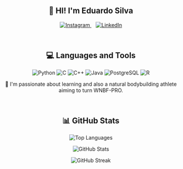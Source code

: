 <h2 align="center">👋 HI! I'm Eduardo Silva</h2>

<p align="center">
  <a href="https://instagram.com/eduardo.silva.25">
    <img src="https://img.shields.io/badge/Instagram-E4405F?style=for-the-badge&logo=instagram&logoColor=white" alt="Instagram">
  </a>&nbsp;&nbsp;
  <a href="https://www.linkedin.com/in/eduardo-silva-334b01232/">
    <img src="https://img.shields.io/badge/LinkedIn-0077B5?style=for-the-badge&logo=linkedin&logoColor=white" alt="LinkedIn">
  </a>
</p>
<br>
<h2 align="center">💻 Languages and Tools</h2>

<p align="center">
  <img src="https://img.shields.io/badge/Python-3776AB?style=for-the-badge&logo=python&logoColor=white" alt="Python">
  <img src="https://img.shields.io/badge/C-00599C?style=for-the-badge&logo=c&logoColor=white" alt="C">
  <img src="https://img.shields.io/badge/C%2B%2B-00599C?style=for-the-badge&logo=c%2B%2B&logoColor=white" alt="C++">
  <img src="https://img.shields.io/badge/Java-ED8B00?style=for-the-badge&logo=openjdk&logoColor=white" alt="Java">
  <img src="https://img.shields.io/badge/PostgreSQL-316192?style=for-the-badge&logo=postgresql&logoColor=white" alt="PostgreSQL">
  <img src="https://img.shields.io/badge/R-276DC3?style=for-the-badge&logo=r&logoColor=white" alt="R">
</p>

<p align="center">
  🌱 I'm passionate about learning and also a natural bodybuilding athlete aiming to turn WNBF-PRO.
</p>
<br>
<h2 align="center">📊 GitHub Stats</h2>

<p align="center">
  <img src="https://github-readme-stats.vercel.app/api/top-langs/?username=duduzaomt&layout=compact&langs_count=8" alt="Top Languages">
</p>

<p align="center">
  <img src="https://github-readme-stats.vercel.app/api?username=duduzaomt&show_icons=true&theme=cobalt&title_color=2b8ebf&text_color=000000&bg_color=ffffff" alt="GitHub Stats">
</p>

<p align="center">
  <img src="https://github-readme-streak-stats.herokuapp.com/?user=duduzaomt" alt="GitHub Streak">
</p>
